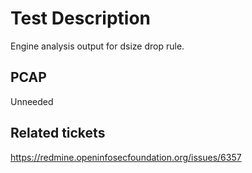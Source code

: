 # Test Description

Engine analysis output for dsize drop rule.

## PCAP

Unneeded

## Related tickets

https://redmine.openinfosecfoundation.org/issues/6357
